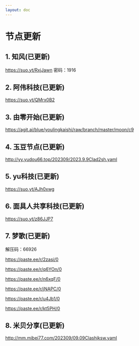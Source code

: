 ```yaml
---
layout: doc
---
```

# 节点更新

## 1. 知风(已更新)

https://suo.yt/RxjJawn 密码：1916

## 2. 阿伟科技(已更新)

https://suo.yt/QMrx0B2

## 3. 由零开始(已更新)

https://agit.ai/blue/youlingkaishi/raw/branch/master/moon/c9

## 4. 玉豆节点(已更新)

http://yy.yudou66.top/202309/2023.9.9Clad2sh.yaml

## 5. yu科技(已更新)

https://suo.yt/AJh0xwg

## 6. 面具人共享科技(已更新)

https://suo.yt/z86JJP7

## 7. 梦歌(已更新)

解压码：66926

https://paste.ee/r/2zasi/0

https://paste.ee/r/q6YOn/0

https://paste.ee/r/n6xqF/0

https://paste.ee/r/jNAPC/0

https://paste.ee/r/u4Jb1/0

https://paste.ee/r/kt5PH/0

## 8. 米贝分享(已更新)

http://mm.mibei77.com/202309/09.09Clashjksw.yaml
